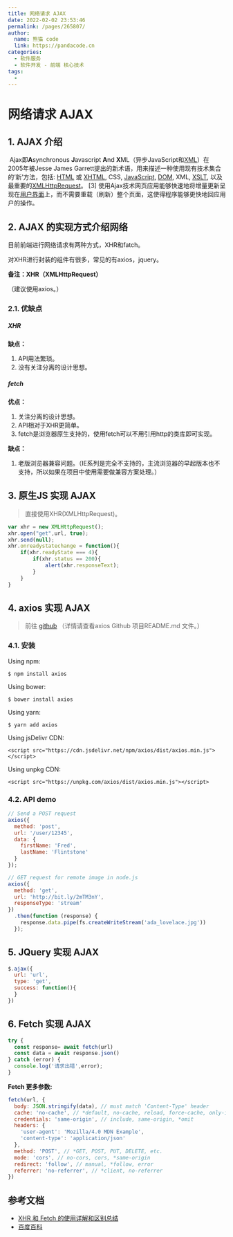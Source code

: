```yaml
---
title: 网络请求 AJAX
date: 2022-02-02 23:53:46
permalink: /pages/265807/
author: 
  name: 熊猫 code
  link: https://pandacode.cn
categories: 
  - 软件服务
  - 软件开发 - 前端 核心技术
tags: 
  - 
---
```


# 网络请求 AJAX

## 1. AJAX 介绍

​		Ajax即**A**synchronous **J**avascript **A**nd **X**ML（异步JavaScript和[XML](https://baike.baidu.com/item/XML/86251)）在 2005年被Jesse James Garrett提出的新术语，用来描述一种使用现有技术集合的‘新’方法，包括: [HTML](https://baike.baidu.com/item/HTML/97049) 或 [XHTML](https://baike.baidu.com/item/XHTML/316621), CSS, [JavaScript](https://baike.baidu.com/item/JavaScript/321142), [DOM](https://baike.baidu.com/item/DOM/50288), XML, [XSLT](https://baike.baidu.com/item/XSLT/1330564), 以及最重要的[XMLHttpRequest](https://baike.baidu.com/item/XMLHttpRequest/6788735)。 [3] 使用Ajax技术网页应用能够快速地将增量更新呈现在[用户界面](https://baike.baidu.com/item/用户界面/6582461)上，而不需要重载（刷新）整个页面，这使得程序能够更快地回应用户的操作。

## 2. AJAX 的实现方式介绍网络

目前前端进行网络请求有两种方式，XHR和fatch。

对XHR进行封装的组件有很多，常见的有axios，jquery。 

**备注：XHR（XMLHttpRequest）**    

（建议使用axios。）

### 2.1. 优缺点

##### **XHR**

**缺点：**

1. API用法繁琐。
2. 没有关注分离的设计思想。

##### **fetch**

**优点：**

1. 关注分离的设计思想。
2. API相对于XHR更简单。
3. fetch是浏览器原生支持的，使用fetch可以不用引用http的类库即可实现。

**缺点：**

1. 老版浏览器兼容问题。（IE系列是完全不支持的，主流浏览器的早起版本也不支持，所以如果在项目中使用需要做兼容方案处理。）

## 3. 原生JS 实现 AJAX

> 直接使用XHR(XMLHttpRequest)。

```js
var xhr = new XMLHttpRequest();
xhr.open("get",url, true);
xhr.send(null);
xhr.onreadystatechange = function(){
    if(xhr.readyState === 4){
        if(xhr.status == 200){
            alert(xhr.responseText);
        }
    }
}
```

## 4. axios 实现 AJAX

> 前往 [github](https://github.com/axios/axios) （详情请查看axios Github 项目README.md 文件。）

### 4.1. 安装

Using npm:

```
$ npm install axios
```

Using bower:

```
$ bower install axios
```

Using yarn:

```
$ yarn add axios
```

Using jsDelivr CDN:

```
<script src="https://cdn.jsdelivr.net/npm/axios/dist/axios.min.js"></script>
```

Using unpkg CDN:

```
<script src="https://unpkg.com/axios/dist/axios.min.js"></script>
```

### 4.2. API demo

```js
// Send a POST request
axios({
  method: 'post',
  url: '/user/12345',
  data: {
    firstName: 'Fred',
    lastName: 'Flintstone'
  }
});
```



```js
// GET request for remote image in node.js
axios({
  method: 'get',
  url: 'http://bit.ly/2mTM3nY',
  responseType: 'stream'
})
  .then(function (response) {
    response.data.pipe(fs.createWriteStream('ada_lovelace.jpg'))
  });
```

## 5. JQuery 实现 AJAX

```js
$.ajax({
  url: 'url',
  type: 'get',
  success: function(){
  }
})
```

## 6. Fetch 实现 AJAX

```js
try {
  const response= await fetch(url)
  const data = await response.json()
} catch (error) {
  console.log('请求出错',error);
}
```



**Fetch 更多参数:**

```js
fetch(url, {
  body: JSON.stringify(data), // must match 'Content-Type' header
  cache: 'no-cache', // *default, no-cache, reload, force-cache, only-if-cached
  credentials: 'same-origin', // include, same-origin, *omit
  headers: {
    'user-agent': 'Mozilla/4.0 MDN Example',
    'content-type': 'application/json'
  },
  method: 'POST', // *GET, POST, PUT, DELETE, etc.
  mode: 'cors', // no-cors, cors, *same-origin
  redirect: 'follow', // manual, *follow, error
  referrer: 'no-referrer', // *client, no-referrer
})
```



## 参考文档

- [XHR 和 Fetch 的使用详解和区别总结](https://blog.csdn.net/weixin_41275295/article/details/100699978)
- [百度百科](https://baike.baidu.com/item/ajax/8425)
